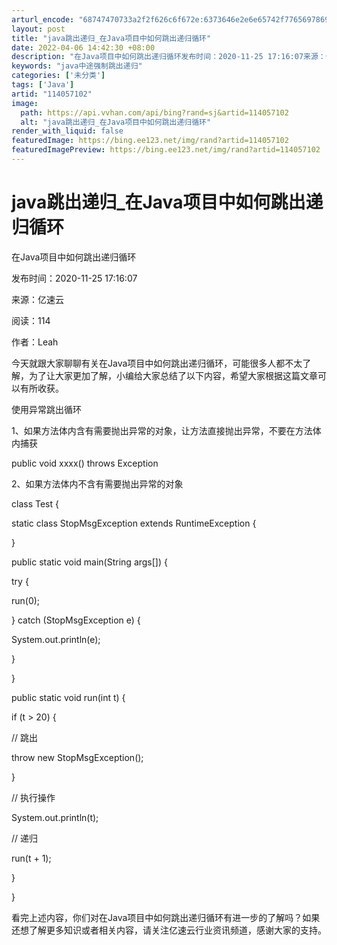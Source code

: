 ```yaml
---
arturl_encode: "68747470733a2f2f626c6f672e:6373646e2e6e65742f77656978696e5f33343735373635342f:61727469636c652f64657461696c732f313134303537313032"
layout: post
title: "java跳出递归_在Java项目中如何跳出递归循环"
date: 2022-04-06 14:42:30 +08:00
description: "在Java项目中如何跳出递归循环发布时间：2020-11-25 17:16:07来源：亿速云阅读：1"
keywords: "java中途强制跳出递归"
categories: ['未分类']
tags: ['Java']
artid: "114057102"
image:
  path: https://api.vvhan.com/api/bing?rand=sj&artid=114057102
  alt: "java跳出递归_在Java项目中如何跳出递归循环"
render_with_liquid: false
featuredImage: https://bing.ee123.net/img/rand?artid=114057102
featuredImagePreview: https://bing.ee123.net/img/rand?artid=114057102
---
```


# java跳出递归_在Java项目中如何跳出递归循环

在Java项目中如何跳出递归循环

发布时间：2020-11-25 17:16:07

来源：亿速云

阅读：114

作者：Leah

今天就跟大家聊聊有关在Java项目中如何跳出递归循环，可能很多人都不太了解，为了让大家更加了解，小编给大家总结了以下内容，希望大家根据这篇文章可以有所收获。

使用异常跳出循环

1、如果方法体内含有需要抛出异常的对象，让方法直接抛出异常，不要在方法体内捕获

public void xxxx() throws Exception

2、如果方法体内不含有需要抛出异常的对象

class Test {

static class StopMsgException extends RuntimeException {

}

public static void main(String args[]) {

try {

run(0);

} catch (StopMsgException e) {

System.out.println(e);

}

}

public static void run(int t) {

if (t > 20) {

// 跳出

throw new StopMsgException();

}

// 执行操作

System.out.println(t);

// 递归

run(t + 1);

}

}

看完上述内容，你们对在Java项目中如何跳出递归循环有进一步的了解吗？如果还想了解更多知识或者相关内容，请关注亿速云行业资讯频道，感谢大家的支持。